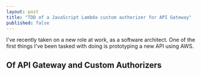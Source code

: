```yaml
---
layout: post
title: "TDD of a JavaScript Lambda custom authorizer for API Gateway"
published: false
---
```


I've recently taken on a new role at work, as a software architect. One of the first things I've been tasked with doing is prototyping a new API using AWS.

## Of API Gateway and Custom Authorizers
